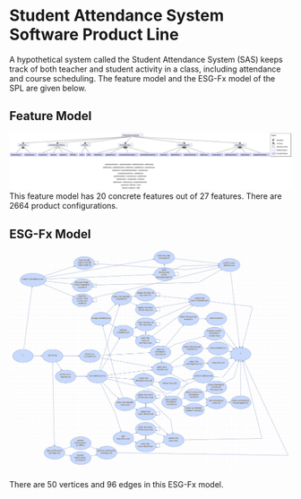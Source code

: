 # Student Attendance System Software Product Line 
A hypothetical system called the Student Attendance System (SAS) keeps track of both teacher and student activity in a class, including attendance and course scheduling. The feature model and the ESG-Fx model of the SPL are given below. 

## Feature Model
![Feature Model](https://github.com/esg4aspl/SPL-ESGFx-Examples/blob/main/Student%20Attendance%20System/SAS_FeatureModel.png)
This feature model has 20 concrete features out of 27 features. There are 2664 product configurations. 

## ESG-Fx Model
![ESG-Fx Model](https://github.com/esg4aspl/SPL-ESGFx-Examples/blob/main/Student%20Attendance%20System/SAS_ESGFxModel.png)

There are 50 vertices and 96 edges in this ESG-Fx model. 


